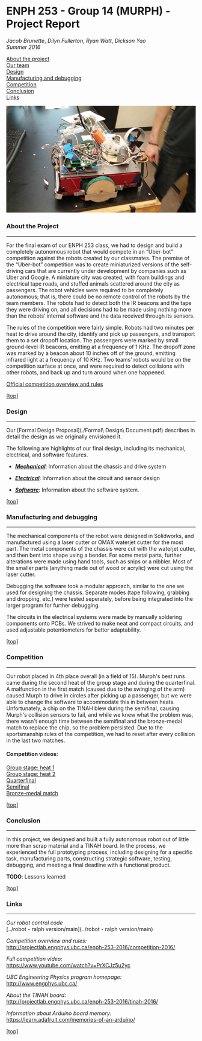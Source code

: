 ﻿# <a name="top"></a> ENPH 253 - Group 14 (MURPH) - Project Report
*Jacob Brunette*, *Dilyn Fullerton*, *Ryan Watt*, *Dickson Yao*  
*Summer 2016*

[About the project](#about)  
[Our team](#team)  
[Design](#design)  
[Manufacturing and debugging](#manufacturing)  
[Competition](#competition)  
[Conclusion](#conclusion)  
[Links](#links)  


![The robot][full_robot]

### <a name="about"></a> About the Project
---
For the final exam of our ENPH 253 class, we had to design and build a
completely autonomous robot that would compete in an “Uber-bot”
competition against the robots created by our classmates. The premise
of the “Uber-bot” competition was to create miniaturized
versions of the self-driving cars that are currently under development
by companies such as Uber and Google. A miniature city was created,
with foam buildings and electrical tape roads, and stuffed animals
scattered around the city as passengers. The robot vehicles were
required to be completely autonomous; that is, there could be no
remote control of the robots by the team members. The robots had to
detect both the IR beacons and the tape they were driving on, and all
decisions had to be made using nothing more than the robots’
internal software and the data received through its sensors.

The rules of the competition were fairly simple. Robots had two
minutes per heat to drive around the city, identify and pick up
passengers, and transport them to a set dropoff location. The
passengers were marked by small ground-level IR beacons, emitting at
a frequency of 1 KHz. The dropoff zone was marked by a beacon about 10
inches off of the ground, emitting infrared light at a frequency of 10
KHz. Two teams’ robots would be on the competition surface at once,
and were required to detect collisions with other robots, and back up
and turn around when one happened. 

[Official competition overview and rules](http://projectlab.engphys.ubc.ca/enph-253-2016/competition-2016/)

[[top](#top)]

### <a name="design"></a> Design
---
Our [Formal Design Proposal](./Formal\ Design\ Document.pdf) 
describes in detail the design as we originally envisioned it.

The following are highlights of our final design, including its
mechanical, electrical, and software features.

* [_**Mechanical**_][mech]: Information about the
chassis and drive system

* [_**Electrical**_][elec]: Information about the
circuit and sensor design

* [_**Software**_][soft]: Information about the
software system.

[[top](#top)]

### <a name="manufacturing"></a> Manufacturing and debugging
---
The mechanical components of the robot were designed in Solidworks, and manufactured using a laser cutter or OMAX waterjet cutter for the most part. The metal components of the chassis were cut with the waterjet cutter, and then bent into shape using a bender. For some metal parts, further alterations were made using hand tools, such as snips or a nibbler. Most of the smaller parts (anything made out of wood or acrylic) were cut using the laser cutter.

Debugging the software took a modular approach, similar to the one we used for designing the chassis. Separate modes (tape following, grabbing and dropping, etc.) were tested seperately, before being integrated into the larger program for further debugging.

The circuits in the electrical systems were made by manually soldering components onto PCBs. We strived to make neat and compact circuits, and used adjustable potentiometers for better adaptability.

[[top](#top)]

### <a name="competition"></a> Competition
---
Our robot placed in 4th place overall (in a field of 15). Murph's best
runs came during the second heat of the group stage and during the
quarterfinal. A malfunction in the first match (caused due to the
swinging of the arm) caused Murph to drive in circles after picking up
a passenger, but we were able to change the software to accommodate
this in between heats. Unfortunately, a chip on the TINAH blew during
the semifinal, causing Murph's collision sensors to fail, and while we
knew what the problem was, there wasn't enough time between the
semifinal and the bronze-medal match to replace the chip, so the
problem persisted. Due to the sportsmanship rules of the competition,
we had to reset after every collision in the last two matches.

#### Competition videos:

[Group stage: heat 1](https://www.youtube.com/watch?v=PrXCJz5u2yc#t=43m55s)  
[Group stage: heat 2](https://www.youtube.com/watch?v=PrXCJz5u2yc#t=60m45s)  
[Quarterfinal](https://www.youtube.com/watch?v=PrXCJz5u2yc#t=94m20s)  
[Semifinal](https://www.youtube.com/watch?v=PrXCJz5u2yc#t=102m)  
[Bronze-medal match](https://www.youtube.com/watch?v=PrXCJz5u2yc#t=105m50s)  

[[top](#top)]

### <a name="conclusion"></a> Conclusion
---

In this project, we designed and built a fully autonomous robot out of
little more than scrap material and a TINAH board. In the process, we
experienced the full prototyping process, including designing for a
specific task, manufacturing parts, constructing strategic software,
testing, debugging, and meeting a final deadline with a functional
product.

**TODO**: Lessons learned

[[top](#top)]

### <a name="links"></a> Links
---

*Our robot control code*  
[../robot - ralph version/main](../robot - ralph version/main)

*Competition overview and rules:*  
http://projectlab.engphys.ubc.ca/enph-253-2016/competition-2016/

*Full competition video:*  
https://www.youtube.com/watch?v=PrXCJz5u2yc

*UBC Engineering Physics program homepage:*  
http://www.engphys.ubc.ca/

*About the TINAH board:*  
http://projectlab.engphys.ubc.ca/enph-253-2016/tinah-2016/

*Information about Arduino board memory:*  
https://learn.adafruit.com/memories-of-an-arduino/

[[top](#top)]

[mech]: ./MECHANICAL.md
[elec]: ./ELECTRICAL.md
[soft]: ./SOFTWARE.md
[full_robot]: ./.images/robo_pictures/full_robo-side.jpg
